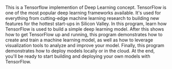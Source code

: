 This is a Tensorflow implemention of Deep Learning concept. TensorFlow is one of the most popular deep learning frameworks available. 
It's used for everything from cutting-edge machine learning research to building new features for the hottest start-ups in Silicon Valley.
In this program, learn how TensorFlow is used to build a simple deep learning model. After this shows how to get TensorFlow up and running,
this program demonstrates how to create and train a machine learning model, as well as how to leverage visualization tools to analyze
and improve your model. Finally, this program demonstrates how to deploy models locally or in the cloud. At the end, you'll be ready to 
start building and deploying your own models with TensorFlow. 

